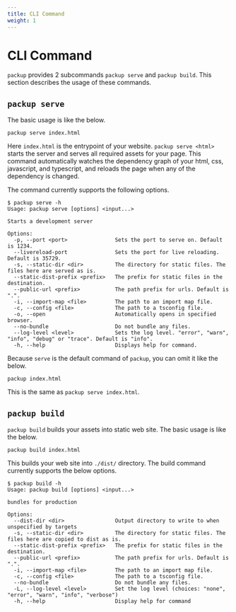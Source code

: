 ```yaml
---
title: CLI Command
weight: 1
---
```


# CLI Command

`packup` provides 2 subcommands `packup serve` and `packup build`. This section describes the usage of these commands.

## `packup serve`

The basic usage is like the below.

```
packup serve index.html
```

Here `index.html` is the entrypoint of your website. `packup serve <html>` starts the server and serves all required assets for your page. This command automatically watches the dependency graph of your html, css, javascript, and typescript, and reloads the page when any of the dependency is changed.

The command currently supports the following options.

```
$ packup serve -h
Usage: packup serve [options] <input...>

Starts a development server

Options:
  -p, --port <port>               Sets the port to serve on. Default is 1234.
  --livereload-port               Sets the port for live reloading. Default is 35729.
  -s, --static-dir <dir>          The directory for static files. The files here are served as is.
  --static-dist-prefix <prefix>   The prefix for static files in the destination.
  --public-url <prefix>           The path prefix for urls. Default is ".".
  -i, --import-map <file>         The path to an import map file.
  -c, --config <file>             The path to a tsconfig file.
  -o, --open                      Automatically opens in specified browser.
  --no-bundle                     Do not bundle any files.
  --log-level <level>             Sets the log level. "error", "warn", "info", "debug" or "trace". Default is "info".
  -h, --help                      Displays help for command.
```

Because `serve` is the default command of `packup`, you can omit it like the below.

```
packup index.html
```

This is the same as `packup serve index.html`.

## `packup build`

`packup build` builds your assets into static web site. The basic usage is like the below.

```
packup build index.html
```

This builds your web site into `./dist/` directory. The build command currently supports the below options.

```
$ packup build -h
Usage: packup build [options] <input...>

bundles for production

Options:
  --dist-dir <dir>                Output directory to write to when unspecified by targets
  -s, --static-dir <dir>          The directory for static files. The files here are copied to dist as is.
  --static-dist-prefix <prefix>   The prefix for static files in the destination.
  --public-url <prefix>           The path prefix for urls. Default is ".".
  -i, --import-map <file>         The path to an import map file.
  -c, --config <file>             The path to a tsconfig file.
  --no-bundle                     Do not bundle any files.
  -L, --log-level <level>         Set the log level (choices: "none", "error", "warn", "info", "verbose")
  -h, --help                      Display help for command
```

